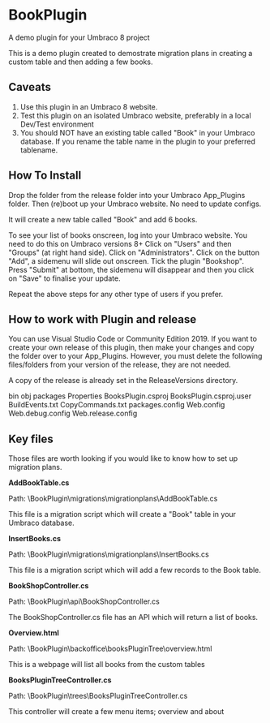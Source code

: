 # BookPlugin
A demo plugin for your Umbraco 8 project

This is a demo plugin created to demostrate migration plans in creating a custom table and then adding a few books.

## Caveats

1. Use this plugin in an Umbraco 8 website.
2. Test this plugin on an isolated Umbraco website, preferably in a local Dev/Test environment
3. You should NOT have an existing table called "Book" in your Umbraco database. If you rename the table name in the plugin to your preferred tablename.

## How To Install

Drop the folder from the release folder into your Umbraco App_Plugins folder. Then (re)boot up your Umbraco website. No need to update configs.

It will create a new table called "Book" and add 6 books.

To see your list of books onscreen, log into your Umbraco website. You need to do this on Umbraco versions 8+ Click on "Users" and then "Groups" (at right hand side). Click on "Administrators". Click on the button "Add", a sidemenu will slide out onscreen. Tick the plugin "Bookshop". Press "Submit" at bottom, the sidemenu will disappear and then you click on "Save" to finalise your update.

Repeat the above steps for any other type of users if you prefer.

## How to work with Plugin and release

You can use Visual Studio Code or Community Edition 2019. If you want to create your own release of this plugin, then make your changes and copy the folder over to your App_Plugins. However, you must delete the following files/folders from your version of the release, they are not needed.

A copy of the release is already set in the ReleaseVersions directory.

bin
obj
packages
Properties
BooksPlugin.csproj
BooksPlugin.csproj.user
BuildEvents.txt
CopyCommands.txt
packages.config
Web.config
Web.debug.config
Web.release.config

## Key files

Those files are worth looking if you would like to know how to set up migration plans.

**AddBookTable.cs**

Path: \BookPlugin\migrations\migrationplans\AddBookTable.cs

This file is a migration script which will create a "Book" table in your Umbraco database.

**InsertBooks.cs**

Path: \BookPlugin\migrations\migrationplans\InsertBooks.cs

This file is a migration script which will add a few records to the Book table. 

**BookShopController.cs**

Path: \BookPlugin\api\BookShopController.cs

The BookShopController.cs file has an API which will return a list of books.

**Overview.html**

Path: \BookPlugin\backoffice\booksPluginTree\overview.html

This is a webpage will list all books from the custom tables

**BooksPluginTreeController.cs**

Path: \BookPlugin\trees\BooksPluginTreeController.cs

This controller will create a few menu items; overview and about